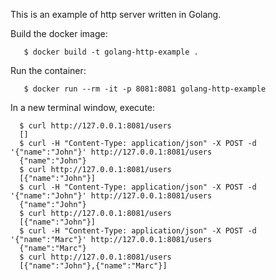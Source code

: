 This is an example of http server written in Golang.

Build the docker image:

```
   $ docker build -t golang-http-example .
```

Run the container:
```
   $ docker run --rm -it -p 8081:8081 golang-http-example
```

In a new terminal window, execute:

```
  $ curl http://127.0.0.1:8081/users
  []
  $ curl -H "Content-Type: application/json" -X POST -d '{"name":"John"}' http://127.0.0.1:8081/users
  {"name":"John"}
  $ curl http://127.0.0.1:8081/users
  [{"name":"John"}]
  $ curl -H "Content-Type: application/json" -X POST -d '{"name":"John"}' http://127.0.0.1:8081/users
  {"name":"John"}
  $ curl http://127.0.0.1:8081/users
  [{"name":"John"}]
  $ curl -H "Content-Type: application/json" -X POST -d '{"name":"Marc"}' http://127.0.0.1:8081/users
  {"name":"Marc"}
  $ curl http://127.0.0.1:8081/users
  [{"name":"John"},{"name":"Marc"}]
```
